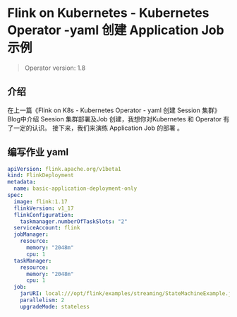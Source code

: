 # Flink on Kubernetes - Kubernetes Operator -yaml 创建 Application Job 示例    

>Operator version: 1.8  

## 介绍 
在上一篇《Flink on K8s - Kubernetes Operator - yaml 创建 Session 集群》 Blog中介绍 Seesion 集群部署及Job 创建，我想你对Kubernetes 和 Operator 有了一定的认识。 接下来，我们来演练 Application Job 的部署 。   


## 编写作业 yaml    
```yaml
apiVersion: flink.apache.org/v1beta1
kind: FlinkDeployment
metadata:
  name: basic-application-deployment-only
spec:
  image: flink:1.17
  flinkVersion: v1_17
  flinkConfiguration:
    taskmanager.numberOfTaskSlots: "2"
  serviceAccount: flink
  jobManager:
    resource:
      memory: "2048m"
      cpu: 1
  taskManager:
    resource:
      memory: "2048m"
      cpu: 1
  job:
    jarURI: local:///opt/flink/examples/streaming/StateMachineExample.jar
    parallelism: 2
    upgradeMode: stateless
```


